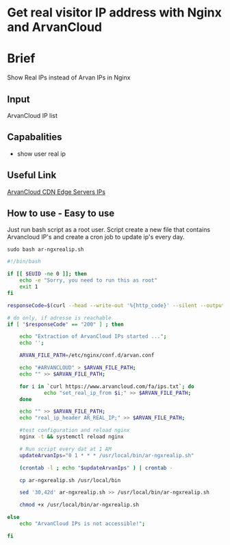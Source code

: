 # Get real visitor IP address with Nginx and ArvanCloud

# Brief
Show Real IPs instead of Arvan IPs in Nginx

## Input
ArvanCloud IP list

## Capabalities
* show user real ip

## Useful Link
[ArvanCloud CDN Edge Servers IPs](https://www.arvancloud.com/fa/ips.txt)

## How to use - Easy to use
Just run bash script as a root user. Script create a new file that contains Arvancloud IP's and create a cron job to update ip's every day.
```console
sudo bash ar-ngxrealip.sh
```

```bash
#!/bin/bash

if [[ $EUID -ne 0 ]]; then
	echo -e "Sorry, you need to run this as root"
	exit 1
fi

responseCode=$(curl --head --write-out '%{http_code}' --silent --output /dev/null https://www.arvancloud.com/fa/ips.txt)

# do only, if adresse is reachable
if [ "$responseCode" == "200" ] ; then

    echo "Extraction of ArvanCloud IPs started ...";
    echo '';

    ARVAN_FILE_PATH=/etc/nginx/conf.d/arvan.conf

    echo "#ARVANCLOUD" > $ARVAN_FILE_PATH;
    echo "" >> $ARVAN_FILE_PATH;

    for i in `curl https://www.arvancloud.com/fa/ips.txt`; do
            echo "set_real_ip_from $i;" >> $ARVAN_FILE_PATH;
    done

    echo "" >> $ARVAN_FILE_PATH;
    echo "real_ip_header AR_REAL_IP;" >> $ARVAN_FILE_PATH;

    #test configuration and reload nginx
    nginx -t && systemctl reload nginx

    # Run script every dat at 1 AM
    updateArvanIps="0 1 * * * /usr/local/bin/ar-ngxrealip.sh"

    (crontab -l ; echo "$updateArvanIps" ) | crontab -

    cp ar-ngxrealip.sh /usr/local/bin

    sed '30,42d' ar-ngxrealip.sh >> /usr/local/bin/ar-ngxrealip.sh

    chmod +x /usr/local/bin/ar-ngxrealip.sh

else
    echo "ArvanCloud IPs is not accessible!";

fi
```
